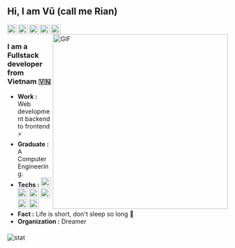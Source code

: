 ## Hi, I am Vũ (call me Rian)

<a href="https://twitter.com/vyquocvu">
  <img align="left" alt="Vu's Twitter" width="22px" src="https://cdn.jsdelivr.net/npm/simple-icons@v3/icons/twitter.svg" />
</a>
<a href="https://www.linkedin.com/in/vyquocvu">
  <img align="left" alt="Vu's Linkdein" width="22px" src="https://cdn.jsdelivr.net/npm/simple-icons@v3/icons/linkedin.svg" />
</a>
<a href="https://github.com/vyquocvu">
  <img align="left" alt="Vu's Github" width="22px" src="https://cdn.jsdelivr.net/npm/simple-icons@v3/icons/github.svg" />
</a>
<a href="https://t.me/vyquocvu">
  <img align="left" alt="Vu's Telegram" width="22px" src="https://cdn.jsdelivr.net/npm/simple-icons@v3/icons/telegram.svg" />
</a>
<a href="mailto:vyquocvu@gmail.com">
  <img align="left" alt="Vu's mail" width="22px" src="https://cdn.jsdelivr.net/npm/simple-icons@v3/icons/gmail.svg" />
</a>
<br />
<img align="right" alt="GIF" width="400px" src="https://storage.googleapis.com/gweb-uniblog-publish-prod/original_images/Dino_non-birthday_version.gif" />

### I am a Fullstack developer from Vietnam 🇻🇳
-  **Work :** Web development backend to frontend :zap:
-  **Graduate :** A Computer Engineering. 
-  **Techs :** <img alt="html" width="22px" src="https://cdn.jsdelivr.net/npm/simple-icons@v3/icons/ruby.svg" />   <img alt="html" width="22px" src="https://cdn.jsdelivr.net/npm/simple-icons@v3/icons/javascript.svg" />   <img alt="html" width="22px" src="https://cdn.jsdelivr.net/npm/simple-icons@v3/icons/html5.svg" />   <img alt="html" width="22px" src="https://cdn.jsdelivr.net/npm/simple-icons@v3/icons/css3.svg" />   <img alt="html" width="22px" src="https://cdn.jsdelivr.net/npm/simple-icons@v3/icons/linux.svg" />  <img alt="html" width="22px" src="https://cdn.jsdelivr.net/npm/simple-icons@v3/icons/vue-dot-js.svg" /> 
-  **Fact :** Life is short, don't sleep so long :sunrise: 
-  **Organization :** Dreamer

####

<img alt="stat" src="https://github-readme-stats.vercel.app/api?username=vyquocvu&hide=%5B%22contribs%22,%22issues%22%5D&hide_title=true&show_icons=true&hide_border=true" />
